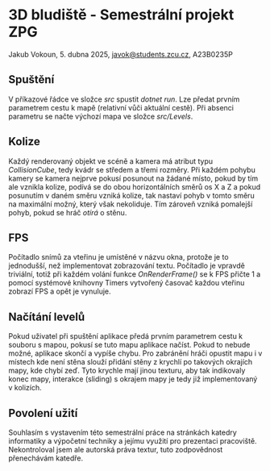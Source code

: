 # 3D bludiště - Semestrální projekt ZPG

Jakub Vokoun, 5. dubna 2025, javok@students.zcu.cz, A23B0235P

## Spuštění

V příkazové řádce ve složce *src* spustit *dotnet run*.
Lze předat prvním parametrem cestu k mapě (relativní vůči aktuální cestě).
Při absenci parametru se načte výchozí mapa ve složce *src/Levels*.

## Kolize

Každý renderovaný objekt ve scéně a kamera má atribut typu *CollisionCube*,
tedy kvádr se středem a třemi rozměry. Při každém pohybu kamery se kamera nejprve
pokusí posunout na žádané místo, pokud by tím ale vznikla kolize, podívá se do
obou horizontálních směrů os X a Z a pokud posunutím v daném směru vzniká
kolize, tak nastaví pohyb v tomto směru na maximální možný, který však nekoliduje.
Tím zároveň vzniká pomalejší pohyb, pokud se hráč *otírá* o stěnu.

## FPS

Počítadlo snímů za vteřinu je umístěné v názvu okna, protože je to jednodušší,
než implementovat zobrazování textu. Počítadlo je vpravdě triviální, totiž při
každém volání funkce *OnRenderFrame()* se k FPS přičte 1 a pomocí systémové
knihovny Timers vytvořený časovač každou vteřinu zobrazí FPS a opět je vynuluje.

## Načítání levelů

Pokud uživatel při spuštění aplikace předá prvním parametrem cestu k souboru
s mapou, pokusí se tuto mapu aplikace načíst. Pokud to nebude možné, aplikace
skončí a vypíše chybu. Pro zabránění hráči opustit mapu i v místech kde není stěna
slouží přidání stěny z krychlí po takových okrajích mapy, kde chybí zeď. Tyto krychle
mají jinou texturu, aby tak indikovaly konec mapy, interakce (sliding) s okrajem
mapy je tedy již implementovaný v kolizích.

## Povolení užití

Souhlasím s vystavením této semestrální práce na stránkách katedry informatiky
a výpočetní techniky a jejímu využití pro prezentaci pracoviště.
Nekontroloval jsem ale autorská práva textur, tuto zodpovědnost přenechávám katedře.
